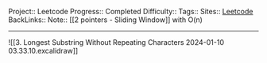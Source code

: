 Project:: Leetcode
Progress:: Completed
Difficulty:: 
Tags:: 
Sites:: [Leetcode](https://leetcode.com/problems/longest-substring-without-repeating-characters/description/)
BackLinks:: 
Note:: [[2 pointers - Sliding Window]] with O(n)

---
![[3. Longest Substring Without Repeating Characters 2024-01-10 03.33.10.excalidraw]]